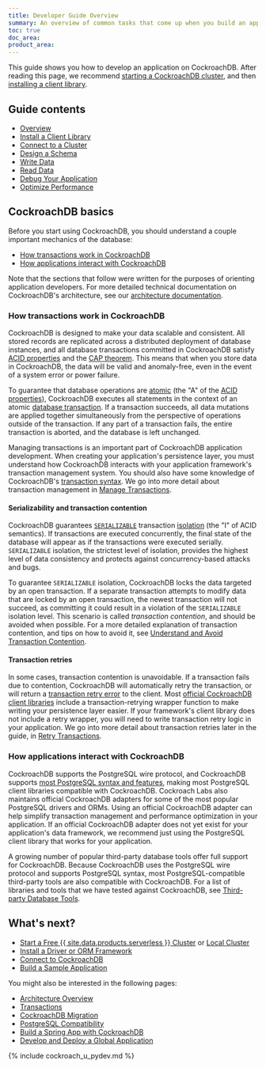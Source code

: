 ```yaml
---
title: Developer Guide Overview
summary: An overview of common tasks that come up when you build an application using CockroachDB
toc: true
doc_area: 
product_area: 
---
```


This guide shows you how to develop an application on CockroachDB. After reading this page, we recommend [starting a CockroachDB cluster](secure-a-cluster.html), and then [installing a client library](install-client-drivers.html).

## Guide contents

- [Overview](#cockroachdb-basics)
- [Install a Client Library](install-client-drivers.html)
- [Connect to a Cluster](connect-to-the-database.html)
- [Design a Schema](schema-design-overview.html)
- [Write Data](insert-data.html)
- [Read Data](query-data.html)
- [Debug Your Application](logging-overview.html)
- [Optimize Performance](make-queries-fast.html)

## CockroachDB basics

Before you start using CockroachDB, you should understand a couple important mechanics of the database:

- [How transactions work in CockroachDB](#how-transactions-work-in-cockroachdb)
- [How applications interact with CockroachDB](#how-applications-interact-with-cockroachdb)

Note that the sections that follow were written for the purposes of orienting application developers. For more detailed technical documentation on CockroachDB's architecture, see our [architecture documentation](architecture/overview.html).

### How transactions work in CockroachDB

CockroachDB is designed to make your data scalable and consistent. All stored records are replicated across a distributed deployment of database instances, and all database transactions committed in CockroachDB satisfy [ACID properties](https://en.wikipedia.org/wiki/ACID) and the [CAP theorem](https://en.wikipedia.org/wiki/CAP_theorem). This means that when you store data in CockroachDB, the data will be valid and anomaly-free, even in the event of a system error or power failure.

To guarantee that database operations are [atomic](https://en.wikipedia.org/wiki/Atomicity_(database_systems)) (the "A" of the [ACID properties](https://en.wikipedia.org/wiki/ACID)), CockroachDB executes all statements in the context of an atomic [database transaction](https://en.wikipedia.org/wiki/Database_transaction). If a transaction succeeds, all data mutations are applied together simultaneously from the perspective of operations outside of the transaction. If any part of a transaction fails, the entire transaction is aborted, and the database is left unchanged.

Managing transactions is an important part of CockroachDB application development. When creating your application's persistence layer, you must understand how CockroachDB interacts with your application framework's transaction management system. You should also have some knowledge of CockroachDB's [transaction syntax](transactions.html#syntax). We go into more detail about transaction management in [Manage Transactions](transactions.html).

#### Serializability and transaction contention

CockroachDB guarantees [`SERIALIZABLE`](https://en.wikipedia.org/wiki/Serializability) transaction [isolation](https://en.wikipedia.org/wiki/Isolation_(database_systems)) (the "I" of ACID semantics). If transactions are executed concurrently, the final state of the database will appear as if the transactions were executed serially. `SERIALIZABLE` isolation, the strictest level of isolation, provides the highest level of data consistency and protects against concurrency-based attacks and bugs.

To guarantee `SERIALIZABLE` isolation, CockroachDB locks the data targeted by an open transaction. If a separate transaction attempts to modify data that are locked by an open transaction, the newest transaction will not succeed, as committing it could result in a violation of the `SERIALIZABLE` isolation level. This scenario is called *transaction contention*, and should be avoided when possible. For a more detailed explanation of transaction contention, and tips on how to avoid it, see [Understand and Avoid Transaction Contention](performance-best-practices-overview.html#transaction-contention).

#### Transaction retries

In some cases, transaction contention is unavoidable. If a transaction fails due to contention, CockroachDB will automatically retry the transaction, or will return a [transaction retry error](transaction-retry-error-reference.html) to the client. Most [official CockroachDB client libraries](install-client-drivers.html) include a transaction-retrying wrapper function to make writing your persistence layer easier. If your framework's client library does not include a retry wrapper, you will need to write transaction retry logic in your application. We go into more detail about transaction retries later in the guide, in [Retry Transactions](advanced-client-side-transaction-retries.html).

### How applications interact with CockroachDB

CockroachDB supports the PostgreSQL wire protocol, and CockroachDB supports [most PostgreSQL syntax and features](postgresql-compatibility.html), making most PostgreSQL client libraries compatible with CockroachDB. Cockroach Labs also maintains official CockroachDB adapters for some of the most popular PostgreSQL drivers and ORMs. Using an official CockroachDB adapter can help simplify transaction management and performance optimization in your application. If an official CockroachDB adapter does not yet exist for your application's data framework, we recommend just using the PostgreSQL client library that works for your application.

A growing number of popular third-party database tools offer full support for CockroachDB. Because CockroachDB uses the PostgreSQL wire protocol and supports PostgreSQL syntax, most PostgreSQL-compatible third-party tools are also compatible with CockroachDB. For a list of libraries and tools that we have tested against CockroachDB, see [Third-party Database Tools](third-party-database-tools.html).

## What's next?

- [Start a Free {{ site.data.products.serverless }} Cluster](../cockroachcloud/quickstart.html) or [Local Cluster](secure-a-cluster.html)
- [Install a Driver or ORM Framework](install-client-drivers.html)
- [Connect to CockroachDB](connect-to-the-database.html)
- [Build a Sample Application](example-apps.html)

You might also be interested in the following pages:

- [Architecture Overview](architecture/overview.html)
- [Transactions](transactions.html)
- [CockroachDB Migration](migration-overview.html)
- [PostgreSQL Compatibility](postgresql-compatibility.html)
- [Build a Spring App with CockroachDB](build-a-spring-app-with-cockroachdb-jdbc.html)
- [Develop and Deploy a Global Application](movr-flask-overview.html)

{% include cockroach_u_pydev.md %}
